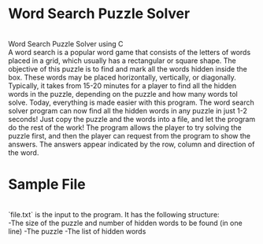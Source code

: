 # Word Search Puzzle Solver
</br>
Word Search Puzzle Solver using C
</br>
A word search is a popular word game that consists of the letters of words placed in a grid, which usually has a rectangular or square shape. The objective of this puzzle is to find and mark all the words hidden inside the box. These words may be placed horizontally, vertically, or diagonally. Typically, it takes from 15-20 minutes for a player to find all the hidden words in the puzzle, depending on the puzzle and how many words tol solve. Today, everything is made easier with this program. The word search solver program can now find all the hidden words in any puzzle in just 1-2 seconds! Just copy the puzzle and the words into a file, and let the program do the rest of the work! The program allows the player to try solving the puzzle first, and then the player can request from the program to show the answers. The answers appear indicated by the row, column and direction of the word. 

# Sample File
</br>
`file.txt` is the input to the program. It has the following structure:
</br>
-The size of the puzzle and number of hidden words to be found (in one line)
-The puzzle
-The list of hidden words
